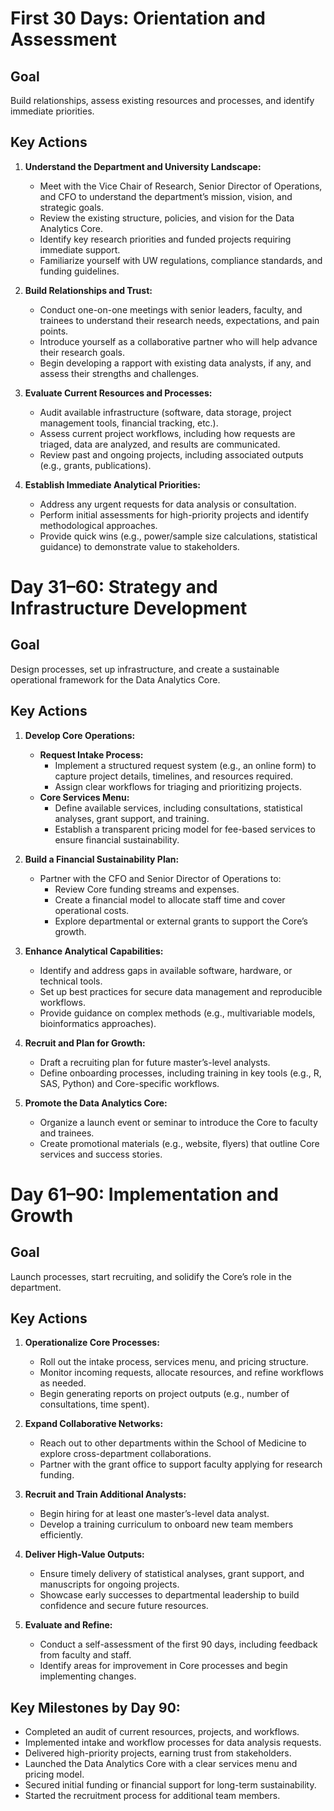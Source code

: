 
# First 30 Days: Orientation and Assessment

## Goal
Build relationships, assess existing resources and processes, and identify immediate priorities.

## Key Actions

1. **Understand the Department and University Landscape:**
   - Meet with the Vice Chair of Research, Senior Director of Operations, and CFO to understand the department’s mission, vision, and strategic goals.
   - Review the existing structure, policies, and vision for the Data Analytics Core.
   - Identify key research priorities and funded projects requiring immediate support.
   - Familiarize yourself with UW regulations, compliance standards, and funding guidelines.

2. **Build Relationships and Trust:**
   - Conduct one-on-one meetings with senior leaders, faculty, and trainees to understand their research needs, expectations, and pain points.
   - Introduce yourself as a collaborative partner who will help advance their research goals.
   - Begin developing a rapport with existing data analysts, if any, and assess their strengths and challenges.

3. **Evaluate Current Resources and Processes:**
   - Audit available infrastructure (software, data storage, project management tools, financial tracking, etc.).
   - Assess current project workflows, including how requests are triaged, data are analyzed, and results are communicated.
   - Review past and ongoing projects, including associated outputs (e.g., grants, publications).

4. **Establish Immediate Analytical Priorities:**
   - Address any urgent requests for data analysis or consultation.
   - Perform initial assessments for high-priority projects and identify methodological approaches.
   - Provide quick wins (e.g., power/sample size calculations, statistical guidance) to demonstrate value to stakeholders.

# Day 31–60: Strategy and Infrastructure Development

## Goal
Design processes, set up infrastructure, and create a sustainable operational framework for the Data Analytics Core.

## Key Actions

1. **Develop Core Operations:**
   - **Request Intake Process:**
     - Implement a structured request system (e.g., an online form) to capture project details, timelines, and resources required.
     - Assign clear workflows for triaging and prioritizing projects.
   - **Core Services Menu:**
     - Define available services, including consultations, statistical analyses, grant support, and training.
     - Establish a transparent pricing model for fee-based services to ensure financial sustainability.

2. **Build a Financial Sustainability Plan:**
   - Partner with the CFO and Senior Director of Operations to:
     - Review Core funding streams and expenses.
     - Create a financial model to allocate staff time and cover operational costs.
     - Explore departmental or external grants to support the Core’s growth.

3. **Enhance Analytical Capabilities:**
   - Identify and address gaps in available software, hardware, or technical tools.
   - Set up best practices for secure data management and reproducible workflows.
   - Provide guidance on complex methods (e.g., multivariable models, bioinformatics approaches).

4. **Recruit and Plan for Growth:**
   - Draft a recruiting plan for future master’s-level analysts.
   - Define onboarding processes, including training in key tools (e.g., R, SAS, Python) and Core-specific workflows.

5. **Promote the Data Analytics Core:**
   - Organize a launch event or seminar to introduce the Core to faculty and trainees.
   - Create promotional materials (e.g., website, flyers) that outline Core services and success stories.
  
# Day 61–90: Implementation and Growth

## Goal
Launch processes, start recruiting, and solidify the Core’s role in the department.

## Key Actions

1. **Operationalize Core Processes:**
   - Roll out the intake process, services menu, and pricing structure.
   - Monitor incoming requests, allocate resources, and refine workflows as needed.
   - Begin generating reports on project outputs (e.g., number of consultations, time spent).

2. **Expand Collaborative Networks:**
   - Reach out to other departments within the School of Medicine to explore cross-department collaborations.
   - Partner with the grant office to support faculty applying for research funding.

3. **Recruit and Train Additional Analysts:**
   - Begin hiring for at least one master’s-level data analyst.
   - Develop a training curriculum to onboard new team members efficiently.

4. **Deliver High-Value Outputs:**
   - Ensure timely delivery of statistical analyses, grant support, and manuscripts for ongoing projects.
   - Showcase early successes to departmental leadership to build confidence and secure future resources.

5. **Evaluate and Refine:**
   - Conduct a self-assessment of the first 90 days, including feedback from faculty and staff.
   - Identify areas for improvement in Core processes and begin implementing changes.

## Key Milestones by Day 90:
- Completed an audit of current resources, projects, and workflows.
- Implemented intake and workflow processes for data analysis requests.
- Delivered high-priority projects, earning trust from stakeholders.
- Launched the Data Analytics Core with a clear services menu and pricing model.
- Secured initial funding or financial support for long-term sustainability.
- Started the recruitment process for additional team members.


